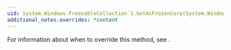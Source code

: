 ```yaml
---
uid: System.Windows.FreezableCollection`1.GetAsFrozenCore(System.Windows.Freezable)
additional_notes.overrides: *content
---
```


<p>For information about when to override this method, see <xref href="System.Windows.Freezable.GetAsFrozenCore(System.Windows.Freezable)"></xref>.</p>


